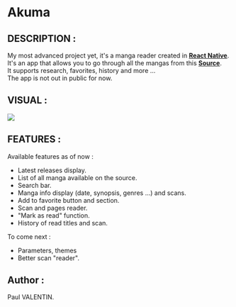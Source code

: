 # Akuma

## DESCRIPTION :
My most advanced project yet, it's a manga reader created in **[React Native]**.  
It's an app that allows you to go through all the mangas from this **[Source]**.  
It supports research, favorites, history and more ...  
The app is not out in public for now.  

## VISUAL :
![](https://s3.gifyu.com/images/anim30.gif)

## FEATURES :
Available features as of now :
- Latest releases display.
- List of all manga available on the source.
- Search bar.
- Manga info display (date, synopsis, genres ...) and scans.
- Add to favorite button and section.
- Scan and pages reader.
- "Mark as read" function.
- History of read titles and scan.

To come next : 
- Parameters, themes
- Better scan "reader".


## Author :
Paul VALENTIN.

[React Native]: <https://reactnative.dev/>
[Source]: <https://www.frscan.me/>

